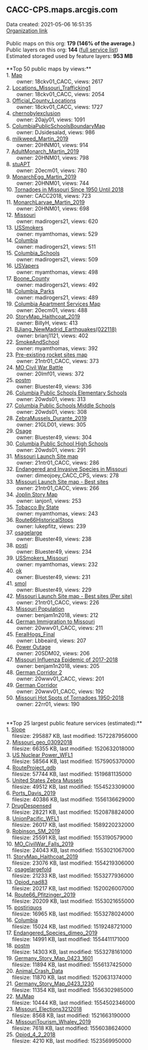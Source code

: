 <h2>CACC-CPS.maps.arcgis.com</h2> Data created: 2021-05-06 16:51:35 <br /><a target='new' href='https://CACC-CPS.maps.arcgis.com'>Organization link</a><br /><br />Public maps on this org: <b>179 (146% of the average.)</b><br />Public layers on this org: <b>144 </b>(<a target='new' href='https://services.arcgis.com/6Sw6aVJBVo7OJNqZ/ArcGIS/rest/services'>full service list</a>)<br />Estimated storaged used by feature layers: <b>953 MB</b><br /><br />**Top 50 public maps by views:**<br />  1. <a target='new' href='https://www.arcgis.com/home/item.html?id=22a446d3e4124043933e374ea4bab20f'>Map</a> <br />  &nbsp;&nbsp;&nbsp;&nbsp; &nbsp;&nbsp;owner: 18ckv01_CACC, views: 2617<br />  2. <a target='new' href='https://www.arcgis.com/home/item.html?id=57ebde9d47a6480c9b82adcf20a67221'>Locations_Missouri_Trafficking1</a> <br />  &nbsp;&nbsp;&nbsp;&nbsp; &nbsp;&nbsp;owner: 18ckv01_CACC, views: 2054<br />  3. <a target='new' href='https://www.arcgis.com/home/item.html?id=f52e9cfdd8064b45af02e585956bb5da'>Official_County_Locations</a> <br />  &nbsp;&nbsp;&nbsp;&nbsp; &nbsp;&nbsp;owner: 18ckv01_CACC, views: 1727<br />  4. <a target='new' href='https://www.arcgis.com/home/item.html?id=67786058725a480896bcab45bdae0dbd'>chernobylexclusion</a> <br />  &nbsp;&nbsp;&nbsp;&nbsp; &nbsp;&nbsp;owner: 20ajy01, views: 1091<br />  5. <a target='new' href='https://www.arcgis.com/home/item.html?id=bbe16a6b0b4a464384d69fdd8cafe25f'>ColumbiaPublicSchoolsBoundaryMap</a> <br />  &nbsp;&nbsp;&nbsp;&nbsp; &nbsp;&nbsp;owner: DJsidesalad, views: 986<br />  6. <a target='new' href='https://www.arcgis.com/home/item.html?id=83962fb355f84976b1f0f733818ebc75'>milkweed_Martin_2019</a> <br />  &nbsp;&nbsp;&nbsp;&nbsp; &nbsp;&nbsp;owner: 20HNM01, views: 914<br />  7. <a target='new' href='https://www.arcgis.com/home/item.html?id=fd76e653a2f6474d87a20a92200062f3'>AdultMonarch_Martin_2019</a> <br />  &nbsp;&nbsp;&nbsp;&nbsp; &nbsp;&nbsp;owner: 20HNM01, views: 798<br />  8. <a target='new' href='https://www.arcgis.com/home/item.html?id=832cf7b1d0e14a4797fdba0a92328235'>stuAPT</a> <br />  &nbsp;&nbsp;&nbsp;&nbsp; &nbsp;&nbsp;owner: 20ecm01, views: 780<br />  9. <a target='new' href='https://www.arcgis.com/home/item.html?id=a457d80ffe0d4d1198ec487b031e93f8'>MonarchEgg_Martin_2019</a> <br />  &nbsp;&nbsp;&nbsp;&nbsp; &nbsp;&nbsp;owner: 20HNM01, views: 744<br />  10. <a target='new' href='https://www.arcgis.com/home/item.html?id=5e64262215a44ee59e13436158b91cc4'>Tornadoes in Missouri Since 1950 Until 2018</a> <br />  &nbsp;&nbsp;&nbsp;&nbsp; &nbsp;&nbsp;owner: CACC2018, views: 723<br />  11. <a target='new' href='https://www.arcgis.com/home/item.html?id=915f72bdd7b0412d9f9abcee8c8fbf04'>MonarchLarvae_Martin_2019</a> <br />  &nbsp;&nbsp;&nbsp;&nbsp; &nbsp;&nbsp;owner: 20HNM01, views: 698<br />  12. <a target='new' href='https://www.arcgis.com/home/item.html?id=1a74be053313496985843f98d2d0f6c8'>Missouri</a> <br />  &nbsp;&nbsp;&nbsp;&nbsp; &nbsp;&nbsp;owner: madirogers21, views: 620<br />  13. <a target='new' href='https://www.arcgis.com/home/item.html?id=2c7a9b6b5fc04b1db558cb5c5048a457'>USSmokers</a> <br />  &nbsp;&nbsp;&nbsp;&nbsp; &nbsp;&nbsp;owner: myamthomas, views: 529<br />  14. <a target='new' href='https://www.arcgis.com/home/item.html?id=946b7f69556c4db8be9c15e4e562108a'>Columbia</a> <br />  &nbsp;&nbsp;&nbsp;&nbsp; &nbsp;&nbsp;owner: madirogers21, views: 511<br />  15. <a target='new' href='https://www.arcgis.com/home/item.html?id=27b89b27b51a4feab1bbbd6f8549fe2a'>Columbia_Schools</a> <br />  &nbsp;&nbsp;&nbsp;&nbsp; &nbsp;&nbsp;owner: madirogers21, views: 509<br />  16. <a target='new' href='https://www.arcgis.com/home/item.html?id=e0cdf8d7fa894f50ac1f45b18020e9a0'>USVapers</a> <br />  &nbsp;&nbsp;&nbsp;&nbsp; &nbsp;&nbsp;owner: myamthomas, views: 498<br />  17. <a target='new' href='https://www.arcgis.com/home/item.html?id=2593c2253e7541c4b7c1e1be857bd5fc'>Boone_County</a> <br />  &nbsp;&nbsp;&nbsp;&nbsp; &nbsp;&nbsp;owner: madirogers21, views: 492<br />  18. <a target='new' href='https://www.arcgis.com/home/item.html?id=a6d52abdc93b4c99b403ee87f219b9f5'>Columbia_Parks</a> <br />  &nbsp;&nbsp;&nbsp;&nbsp; &nbsp;&nbsp;owner: madirogers21, views: 489<br />  19. <a target='new' href='https://www.arcgis.com/home/item.html?id=1cd8969c8d864d9da14e7fe0a7f40b0e'>Columbia Apartment Services Map</a> <br />  &nbsp;&nbsp;&nbsp;&nbsp; &nbsp;&nbsp;owner: 20ecm01, views: 488<br />  20. <a target='new' href='https://www.arcgis.com/home/item.html?id=9b112fe1519f49a69b282336fc140aac'>StoryMap_Haithcoat_2019</a> <br />  &nbsp;&nbsp;&nbsp;&nbsp; &nbsp;&nbsp;owner: BillyH, views: 413<br />  21. <a target='new' href='https://www.arcgis.com/home/item.html?id=e5f8f8a11a91496b8bc9a83a61a32e26'>BJiang_NewMadrid_Earthquakes(022118)</a> <br />  &nbsp;&nbsp;&nbsp;&nbsp; &nbsp;&nbsp;owner: brianj1121, views: 402<br />  22. <a target='new' href='https://www.arcgis.com/home/item.html?id=6c8f4e495c7a44ccbd6cbb75e3e72db8'>SmokeAndSchool</a> <br />  &nbsp;&nbsp;&nbsp;&nbsp; &nbsp;&nbsp;owner: myamthomas, views: 392<br />  23. <a target='new' href='https://www.arcgis.com/home/item.html?id=55e692a0a69e4b2aad7b40d440beba91'>Pre-existing rocket sites map</a> <br />  &nbsp;&nbsp;&nbsp;&nbsp; &nbsp;&nbsp;owner: 21ntr01_CACC, views: 373<br />  24. <a target='new' href='https://www.arcgis.com/home/item.html?id=40c06f1eb59b49dd9daeba9a15fe497f'>MO Civil War Battle</a> <br />  &nbsp;&nbsp;&nbsp;&nbsp; &nbsp;&nbsp;owner: 20lmf01, views: 372<br />  25. <a target='new' href='https://www.arcgis.com/home/item.html?id=884454678bb34bf99895c8d929e1cbe8'>postm</a> <br />  &nbsp;&nbsp;&nbsp;&nbsp; &nbsp;&nbsp;owner: Bluester49, views: 336<br />  26. <a target='new' href='https://www.arcgis.com/home/item.html?id=4226177b40c24dfb888867865bdb6ae7'>Columbia Public Schools Elementary Schools</a> <br />  &nbsp;&nbsp;&nbsp;&nbsp; &nbsp;&nbsp;owner: 20wds01, views: 313<br />  27. <a target='new' href='https://www.arcgis.com/home/item.html?id=bf23c224b6374a8dba9ade96403d2edb'>Columbia Public Schools Middle Schools</a> <br />  &nbsp;&nbsp;&nbsp;&nbsp; &nbsp;&nbsp;owner: 20wds01, views: 308<br />  28. <a target='new' href='https://www.arcgis.com/home/item.html?id=171432a6eb5e4e0da29276b60fd4788c'>ZebraMussels_Durante_2019</a> <br />  &nbsp;&nbsp;&nbsp;&nbsp; &nbsp;&nbsp;owner: 21GLD01, views: 305<br />  29. <a target='new' href='https://www.arcgis.com/home/item.html?id=66dcf29c1d324dd095fef0b477a4abf6'>Osage</a> <br />  &nbsp;&nbsp;&nbsp;&nbsp; &nbsp;&nbsp;owner: Bluester49, views: 304<br />  30. <a target='new' href='https://www.arcgis.com/home/item.html?id=f22fba45b5d840cc897c0f5411c792fd'>Columbia Public School High Schools</a> <br />  &nbsp;&nbsp;&nbsp;&nbsp; &nbsp;&nbsp;owner: 20wds01, views: 291<br />  31. <a target='new' href='https://www.arcgis.com/home/item.html?id=1260066f8f9a4a238665ccec39359217'>Missouri Launch Site map</a> <br />  &nbsp;&nbsp;&nbsp;&nbsp; &nbsp;&nbsp;owner: 21ntr01_CACC, views: 286<br />  32. <a target='new' href='https://www.arcgis.com/home/item.html?id=6f572bcffd7642eea740adec35964bda'>Endangered and Invasive Species in Missouri</a> <br />  &nbsp;&nbsp;&nbsp;&nbsp; &nbsp;&nbsp;owner: dimeojoey_CACC_CPS, views: 278<br />  33. <a target='new' href='https://www.arcgis.com/home/item.html?id=2969ac13a54146f08b32bb076ee1356e'>Missouri Launch Site map - Best sites</a> <br />  &nbsp;&nbsp;&nbsp;&nbsp; &nbsp;&nbsp;owner: 21ntr01_CACC, views: 266<br />  34. <a target='new' href='https://www.arcgis.com/home/item.html?id=0c621400d5444f2a88d6b496e0ff5f04'>Joplin Story Map</a> <br />  &nbsp;&nbsp;&nbsp;&nbsp; &nbsp;&nbsp;owner: ianjon1, views: 253<br />  35. <a target='new' href='https://www.arcgis.com/home/item.html?id=5efb8d5928d64cf49fb6723d8ba9df99'>Tobacco By State</a> <br />  &nbsp;&nbsp;&nbsp;&nbsp; &nbsp;&nbsp;owner: myamthomas, views: 243<br />  36. <a target='new' href='https://www.arcgis.com/home/item.html?id=1764ac2fd9164ff390aac429b5baf2f3'>Route66HistoricalStops</a> <br />  &nbsp;&nbsp;&nbsp;&nbsp; &nbsp;&nbsp;owner: lukepfitz, views: 239<br />  37. <a target='new' href='https://www.arcgis.com/home/item.html?id=a93089926c824c51a14c64b35403ff18'>osagelarge</a> <br />  &nbsp;&nbsp;&nbsp;&nbsp; &nbsp;&nbsp;owner: Bluester49, views: 238<br />  38. <a target='new' href='https://www.arcgis.com/home/item.html?id=a3341ba8fea34db2adc90cc27ff07bab'>posti</a> <br />  &nbsp;&nbsp;&nbsp;&nbsp; &nbsp;&nbsp;owner: Bluester49, views: 234<br />  39. <a target='new' href='https://www.arcgis.com/home/item.html?id=7371483ef2734cc99e2da2a27cab098f'>USSmokers_Missouri</a> <br />  &nbsp;&nbsp;&nbsp;&nbsp; &nbsp;&nbsp;owner: myamthomas, views: 232<br />  40. <a target='new' href='https://www.arcgis.com/home/item.html?id=bf516a5754fc450fac4098cc39abcdfc'>ok</a> <br />  &nbsp;&nbsp;&nbsp;&nbsp; &nbsp;&nbsp;owner: Bluester49, views: 231<br />  41. <a target='new' href='https://www.arcgis.com/home/item.html?id=345eced0d35042d9b0076b6e11a3adbe'>smol</a> <br />  &nbsp;&nbsp;&nbsp;&nbsp; &nbsp;&nbsp;owner: Bluester49, views: 229<br />  42. <a target='new' href='https://www.arcgis.com/home/item.html?id=14222446aa214d99a248ca8b2676695d'>Missouri Launch Site map - Best sites (Per site)</a> <br />  &nbsp;&nbsp;&nbsp;&nbsp; &nbsp;&nbsp;owner: 21ntr01_CACC, views: 226<br />  43. <a target='new' href='https://www.arcgis.com/home/item.html?id=e825afd0adb34973ad7307178f5ecb22'>Missouri Population</a> <br />  &nbsp;&nbsp;&nbsp;&nbsp; &nbsp;&nbsp;owner: benjam1n2018, views: 212<br />  44. <a target='new' href='https://www.arcgis.com/home/item.html?id=d697b09cd075486384a92e08f95b88fa'>German Immigration to Missouri</a> <br />  &nbsp;&nbsp;&nbsp;&nbsp; &nbsp;&nbsp;owner: 20wwv01_CACC, views: 211<br />  45. <a target='new' href='https://www.arcgis.com/home/item.html?id=263983a6eb224ebfacbdeccc555d6cec'>FeralHogs_Final</a> <br />  &nbsp;&nbsp;&nbsp;&nbsp; &nbsp;&nbsp;owner: Lbbeaird, views: 207<br />  46. <a target='new' href='https://www.arcgis.com/home/item.html?id=e5886c198fa24ab8944bf70434ebab91'>Power Outage</a> <br />  &nbsp;&nbsp;&nbsp;&nbsp; &nbsp;&nbsp;owner: 20SDM02, views: 206<br />  47. <a target='new' href='https://www.arcgis.com/home/item.html?id=e0f1fc7632a54c1b83b3a39060f6af79'>Missouri Influenza Epidemic of 2017-2018</a> <br />  &nbsp;&nbsp;&nbsp;&nbsp; &nbsp;&nbsp;owner: benjam1n2018, views: 205<br />  48. <a target='new' href='https://www.arcgis.com/home/item.html?id=cf6a9859934a4789871a1f895a1a3408'>German Corridor 2</a> <br />  &nbsp;&nbsp;&nbsp;&nbsp; &nbsp;&nbsp;owner: 20wwv01_CACC, views: 201<br />  49. <a target='new' href='https://www.arcgis.com/home/item.html?id=13087720b8e943528c1cf23e915e4e81'>German Corridor</a> <br />  &nbsp;&nbsp;&nbsp;&nbsp; &nbsp;&nbsp;owner: 20wwv01_CACC, views: 192<br />  50. <a target='new' href='https://www.arcgis.com/home/item.html?id=83fafb4486d0440c9b8dfd715c5bd243'>Missouri Hot Spots of Tornadoes 1950-2018</a> <br />  &nbsp;&nbsp;&nbsp;&nbsp; &nbsp;&nbsp;owner: 22rr01, views: 190<br /><br /><br />**Top 25 largest public feature services (estimated):**<br /> 1. <a target='new' href='https://www.arcgis.com/home/item.html?id=830f285f3ca1486fbdc9a92131154fed'>Slope</a><br /> &nbsp;&nbsp;&nbsp;&nbsp;filesize: 295887 KB, last modified: 1572287956000<br /> 2. <a target='new' href='https://www.arcgis.com/home/item.html?id=8d39d4c6c19946618ce80cb710020a7e'>Missouri_geo_03092018</a><br /> &nbsp;&nbsp;&nbsp;&nbsp;filesize: 66355 KB, last modified: 1520632018000<br /> 3. <a target='new' href='https://www.arcgis.com/home/item.html?id=e72aabc468cf4842a4db56fb985f042b'>US Nuclear Power_WFL1</a><br /> &nbsp;&nbsp;&nbsp;&nbsp;filesize: 58564 KB, last modified: 1575905370000<br /> 4. <a target='new' href='https://www.arcgis.com/home/item.html?id=631894ec1b0148a4ae69339fcfeafb7a'>RouteProject_gdb</a><br /> &nbsp;&nbsp;&nbsp;&nbsp;filesize: 57744 KB, last modified: 1519681135000<br /> 5. <a target='new' href='https://www.arcgis.com/home/item.html?id=00542c91157d411d98cdf016cd98dd7e'>United States Zebra Mussels</a><br /> &nbsp;&nbsp;&nbsp;&nbsp;filesize: 49512 KB, last modified: 1554523309000<br /> 6. <a target='new' href='https://www.arcgis.com/home/item.html?id=c0c748860e484ac991b60c47b50b2953'>Ports_Davis_2019</a><br /> &nbsp;&nbsp;&nbsp;&nbsp;filesize: 40386 KB, last modified: 1556136629000<br /> 7. <a target='new' href='https://www.arcgis.com/home/item.html?id=17b8c0f152be4dd4bd0dc7ccb02e4b32'>DrugDespensed</a><br /> &nbsp;&nbsp;&nbsp;&nbsp;filesize: 28221 KB, last modified: 1520878824000<br /> 8. <a target='new' href='https://www.arcgis.com/home/item.html?id=5edf329368f6445c986cad4d52919ac9'>UnionPacific_WFL1</a><br /> &nbsp;&nbsp;&nbsp;&nbsp;filesize: 26017 KB, last modified: 1589220232000<br /> 9. <a target='new' href='https://www.arcgis.com/home/item.html?id=4dd1c4606786408b9535d9c1406d69c2'>Robinson_SM_2019</a><br /> &nbsp;&nbsp;&nbsp;&nbsp;filesize: 25591 KB, last modified: 1553190579000<br /> 10. <a target='new' href='https://www.arcgis.com/home/item.html?id=798e034fa57542c392ec4d83148d187a'>MO_CivilWar_Falls_2019</a><br /> &nbsp;&nbsp;&nbsp;&nbsp;filesize: 24043 KB, last modified: 1553021067000<br /> 11. <a target='new' href='https://www.arcgis.com/home/item.html?id=6e320db93c3b49958a8cad6173c03d21'>StoryMap_Haithcoat_2019</a><br /> &nbsp;&nbsp;&nbsp;&nbsp;filesize: 23076 KB, last modified: 1554219306000<br /> 12. <a target='new' href='https://www.arcgis.com/home/item.html?id=804ae149971041618b607eae2b9d1eb2'>osagelargefold</a><br /> &nbsp;&nbsp;&nbsp;&nbsp;filesize: 21233 KB, last modified: 1553277936000<br /> 13. <a target='new' href='https://www.arcgis.com/home/item.html?id=a67c4c28d4f442a0bcfca4af675ba97e'>Opiod_nad83</a><br /> &nbsp;&nbsp;&nbsp;&nbsp;filesize: 20217 KB, last modified: 1520026007000<br /> 14. <a target='new' href='https://www.arcgis.com/home/item.html?id=0107ca4a8c8c4405b9dd7de5f960b4ed'>Route66_Pfitzinger_2019</a><br /> &nbsp;&nbsp;&nbsp;&nbsp;filesize: 20209 KB, last modified: 1553021655000<br /> 15. <a target='new' href='https://www.arcgis.com/home/item.html?id=1dfde0c0e57b4b54a83be41c30c0c43c'>postiriquos</a><br /> &nbsp;&nbsp;&nbsp;&nbsp;filesize: 16965 KB, last modified: 1553278024000<br /> 16. <a target='new' href='https://www.arcgis.com/home/item.html?id=bfc7bf99735943968c5ec6ead0832a75'>Columbia</a><br /> &nbsp;&nbsp;&nbsp;&nbsp;filesize: 15024 KB, last modified: 1519248721000<br /> 17. <a target='new' href='https://www.arcgis.com/home/item.html?id=9f7c3369deaf4ebcbca6bf84a9ba2119'>Endangered_Species_dimeo_2019</a><br /> &nbsp;&nbsp;&nbsp;&nbsp;filesize: 14991 KB, last modified: 1554411171000<br /> 18. <a target='new' href='https://www.arcgis.com/home/item.html?id=1a1e322dcad143f987ac5874ad5e4aa9'>postm</a><br /> &nbsp;&nbsp;&nbsp;&nbsp;filesize: 14303 KB, last modified: 1553278161000<br /> 19. <a target='new' href='https://www.arcgis.com/home/item.html?id=baa09efe5ed249c788b652af76661324'>Germany_Story_Map_0423_1601</a><br /> &nbsp;&nbsp;&nbsp;&nbsp;filesize: 11894 KB, last modified: 1556137425000<br /> 20. <a target='new' href='https://www.arcgis.com/home/item.html?id=b0806a0db0c34885855ee5cae0145dfe'>Animal_Crash_Data</a><br /> &nbsp;&nbsp;&nbsp;&nbsp;filesize: 11870 KB, last modified: 1520631374000<br /> 21. <a target='new' href='https://www.arcgis.com/home/item.html?id=8afc9d3949ab475b89e1c809b329a963'>Germany_Story_Map_0423_1230</a><br /> &nbsp;&nbsp;&nbsp;&nbsp;filesize: 11354 KB, last modified: 1556302985000<br /> 22. <a target='new' href='https://www.arcgis.com/home/item.html?id=a28024f9928d4cad8584cfdda5694cf7'>MJMap</a><br /> &nbsp;&nbsp;&nbsp;&nbsp;filesize: 10444 KB, last modified: 1554502346000<br /> 23. <a target='new' href='https://www.arcgis.com/home/item.html?id=429e77d682a14d59bfece54c7d1465b5'>Missouri_Elections3212018</a><br /> &nbsp;&nbsp;&nbsp;&nbsp;filesize: 8568 KB, last modified: 1521663190000<br /> 24. <a target='new' href='https://www.arcgis.com/home/item.html?id=15d021e7375643338e290a0f7b386006'>MissouriTourism_Whaley_2019</a><br /> &nbsp;&nbsp;&nbsp;&nbsp;filesize: 7618 KB, last modified: 1556038624000<br /> 25. <a target='new' href='https://www.arcgis.com/home/item.html?id=115fcc8d828b479fa9dd76e079313d03'>Opiod_4_2_2018</a><br /> &nbsp;&nbsp;&nbsp;&nbsp;filesize: 4210 KB, last modified: 1523569950000<br />